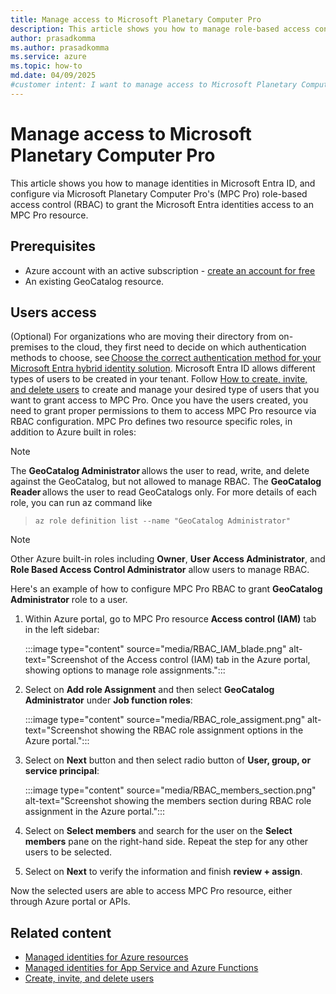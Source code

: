 ```yaml
---
title: Manage access to Microsoft Planetary Computer Pro
description: This article shows you how to manage role-based access control (RBAC) access to Microsoft Planetary Computer Pro.
author: prasadkomma
ms.author: prasadkomma
ms.service: azure
ms.topic: how-to
md.date: 04/09/2025
#customer intent: I want to manage access to Microsoft Planetary Computer Pro.
---
```


# Manage access to Microsoft Planetary Computer Pro

This article shows you how to manage identities in Microsoft Entra ID, and configure via Microsoft Planetary Computer Pro's (MPC Pro) role-based access control (RBAC) to grant the Microsoft Entra identities access to an MPC Pro resource.

## Prerequisites

- Azure account with an active subscription - [create an account for free](https://azure.microsoft.com/free/?ref=microsoft.com&utm_source=microsoft.com&utm_medium=docs&utm_campaign=visualstudio)
- An existing GeoCatalog resource.

## Users access

(Optional) For organizations who are moving their directory from on-premises to the cloud, they first need to decide on which authentication methods to choose, see [Choose the correct authentication method for your Microsoft Entra hybrid identity solution](/azure/active-directory/hybrid/choose-ad-authn). Microsoft Entra ID allows different types of users to be created in your tenant. Follow [How to create, invite, and delete users](/entra/fundamentals/how-to-create-delete-users) to create and manage your desired type of users that you want to grant access to MPC Pro. Once you have the users created, you need to grant proper permissions to them to access MPC Pro resource via RBAC configuration. MPC Pro defines two resource specific roles, in addition to Azure built in roles:

> [!NOTE]
> The **GeoCatalog Administrator** allows the user to read, write, and delete against the GeoCatalog, but not allowed to manage RBAC. The **GeoCatalog Reader** allows the user to read GeoCatalogs only. For more details of each role, you can run az command like 
>> ``az role definition list --name "GeoCatalog Administrator"``

> [!NOTE]
> Other Azure built-in roles including **Owner**, **User Access Administrator**, and **Role Based Access Control Administrator** allow users to manage RBAC.

Here's an example of how to configure MPC Pro RBAC to grant **GeoCatalog Administrator** role to a user.

1. Within Azure portal, go to MPC Pro resource **Access control (IAM)** tab in the left sidebar:

    :::image type="content" source="media/RBAC_IAM_blade.png" alt-text="Screenshot of the Access control (IAM) tab in the Azure portal, showing options to manage role assignments.":::

1. Select on **Add role Assignment** and then select **GeoCatalog Administrator** under **Job function roles**:

    :::image type="content" source="media/RBAC_role_assigment.png" alt-text="Screenshot showing the RBAC role assignment options in the Azure portal.":::

1. Select on **Next** button and then select radio button of **User, group, or service principal**:

    :::image type="content" source="media/RBAC_members_section.png" alt-text="Screenshot showing the members section during RBAC role assignment in the Azure portal.":::

1. Select on **Select members** and search for the user on the **Select members** pane on the right-hand side. Repeat the step for any other users to be selected.

1. Select on **Next** to verify the information and finish **review + assign**.

Now the selected users are able to access MPC Pro resource, either through Azure portal or APIs.

## Related content

- [Managed identities for Azure resources](/entra/identity/managed-identities-azure-resources/overview)
- [Managed identities for App Service and Azure Functions](/azure/app-service/overview-managed-identity?tabs=portal%2Chttp)
- [Create, invite, and delete users](/entra/fundamentals/how-to-create-delete-users)